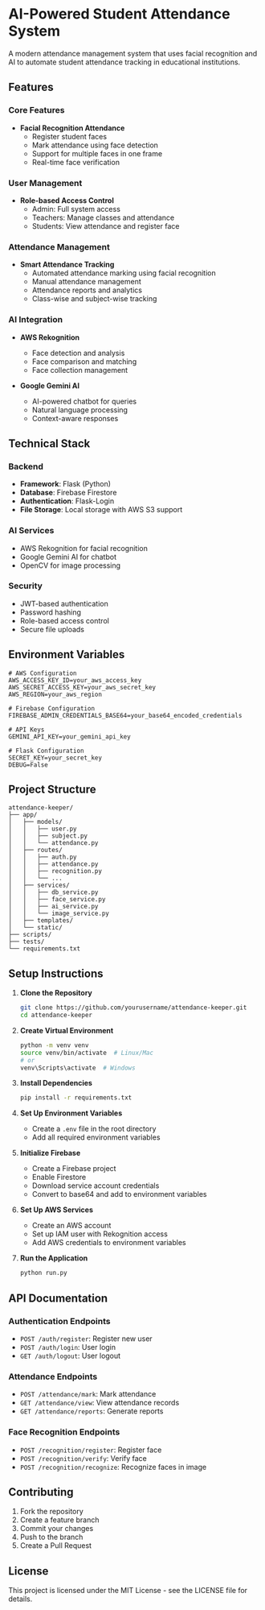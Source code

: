 # AI-Powered Student Attendance System

A modern attendance management system that uses facial recognition and AI to automate student attendance tracking in educational institutions.

## Features

### Core Features
- **Facial Recognition Attendance**
  - Register student faces
  - Mark attendance using face detection
  - Support for multiple faces in one frame
  - Real-time face verification

### User Management
- **Role-based Access Control**
  - Admin: Full system access
  - Teachers: Manage classes and attendance
  - Students: View attendance and register face

### Attendance Management
- **Smart Attendance Tracking**
  - Automated attendance marking using facial recognition
  - Manual attendance management
  - Attendance reports and analytics
  - Class-wise and subject-wise tracking

### AI Integration
- **AWS Rekognition**
  - Face detection and analysis
  - Face comparison and matching
  - Face collection management

- **Google Gemini AI**
  - AI-powered chatbot for queries
  - Natural language processing
  - Context-aware responses

## Technical Stack

### Backend
- **Framework**: Flask (Python)
- **Database**: Firebase Firestore
- **Authentication**: Flask-Login
- **File Storage**: Local storage with AWS S3 support

### AI Services
- AWS Rekognition for facial recognition
- Google Gemini AI for chatbot
- OpenCV for image processing

### Security
- JWT-based authentication
- Password hashing
- Role-based access control
- Secure file uploads

## Environment Variables

```env
# AWS Configuration
AWS_ACCESS_KEY_ID=your_aws_access_key
AWS_SECRET_ACCESS_KEY=your_aws_secret_key
AWS_REGION=your_aws_region

# Firebase Configuration
FIREBASE_ADMIN_CREDENTIALS_BASE64=your_base64_encoded_credentials

# API Keys
GEMINI_API_KEY=your_gemini_api_key

# Flask Configuration
SECRET_KEY=your_secret_key
DEBUG=False
```

## Project Structure

```
attendance-keeper/
├── app/
│   ├── models/
│   │   ├── user.py
│   │   ├── subject.py
│   │   └── attendance.py
│   ├── routes/
│   │   ├── auth.py
│   │   ├── attendance.py
│   │   ├── recognition.py
│   │   └── ...
│   ├── services/
│   │   ├── db_service.py
│   │   ├── face_service.py
│   │   ├── ai_service.py
│   │   └── image_service.py
│   ├── templates/
│   └── static/
├── scripts/
├── tests/
└── requirements.txt
```

## Setup Instructions

1. **Clone the Repository**
   ```bash
   git clone https://github.com/yourusername/attendance-keeper.git
   cd attendance-keeper
   ```

2. **Create Virtual Environment**
   ```bash
   python -m venv venv
   source venv/bin/activate  # Linux/Mac
   # or
   venv\Scripts\activate  # Windows
   ```

3. **Install Dependencies**
   ```bash
   pip install -r requirements.txt
   ```

4. **Set Up Environment Variables**
   - Create a `.env` file in the root directory
   - Add all required environment variables

5. **Initialize Firebase**
   - Create a Firebase project
   - Enable Firestore
   - Download service account credentials
   - Convert to base64 and add to environment variables

6. **Set Up AWS Services**
   - Create an AWS account
   - Set up IAM user with Rekognition access
   - Add AWS credentials to environment variables

7. **Run the Application**
   ```bash
   python run.py
   ```

## API Documentation

### Authentication Endpoints
- `POST /auth/register`: Register new user
- `POST /auth/login`: User login
- `GET /auth/logout`: User logout

### Attendance Endpoints
- `POST /attendance/mark`: Mark attendance
- `GET /attendance/view`: View attendance records
- `GET /attendance/reports`: Generate reports

### Face Recognition Endpoints
- `POST /recognition/register`: Register face
- `POST /recognition/verify`: Verify face
- `POST /recognition/recognize`: Recognize faces in image

## Contributing

1. Fork the repository
2. Create a feature branch
3. Commit your changes
4. Push to the branch
5. Create a Pull Request

## License

This project is licensed under the MIT License - see the LICENSE file for details.

